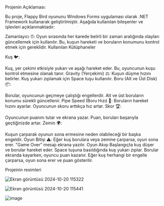 Projenin Açıklaması:

Bu proje, Flappy Bird oyununu Windows Forms uygulaması olarak .NET Framework kullanarak geliştirilmiştir. Aşağıda kullanılan bileşenler ve işlevleri açıklanmaktadır:

Zamanlayıcı ⏰: Oyun sırasında her karede belirli bir zaman aralığında olayları güncellemek için kullanılır. Bu, kuşun hareketi ve boruların konumunu kontrol etmek için gereklidir.
Kullanılan Kütüphaneler

Kuş 🐦:

Kuş, yer çekimi etkisiyle yukarı ve aşağı hareket eder. Bu, oyuncunun kuşu kontrol etmesine olanak tanır.
Gravity (Yerçekimi) ⚖️: Kuşun düşme hızını belirler. Kuş yukarı zıplamak için Space tuşu kullanılır.
Boru (Alt ve Üst Disk) 📦:

Borular, oyuncunun geçmeye çalıştığı engellerdir. Alt ve üst boruların konumu sürekli güncellenir.
Pipe Speed (Boru Hızı) 🚀: Boruların hareket hızını ayarlar. Oyuncunun skoru arttıkça hız artar.
Skor 🏆:

Oyuncunun puanını tutar ve ekrana yazar. Puan, boruları başarıyla geçtiğinizde artar.
Zemin 🌍:

Kuşun çarparak oyunun sona ermesine neden olabileceği bir başka engeldir.
Oyun Bitişi ⚠️:
Eğer kuş borulara veya zemine çarparsa, oyun sona erer. "Game Over" mesajı ekrana yazılır.
Oyun Akışı
Başlangıçta kuş düşer ve borular hareket eder.
Space tuşuna basıldığında kuş yukarı zıplar.
Borular ekranda kayarken, oyuncu puan kazanır.
Eğer kuş herhangi bir engelle çarparsa, oyun sona erer ve puan gösterilir.

Projeinin resimleri 

![Ekran görüntüsü 2024-10-20 115322](https://github.com/user-attachments/assets/7e605052-baa7-41ee-b142-df04172629e2)

![Ekran görüntüsü 2024-10-20 115441](https://github.com/user-attachments/assets/95bdce86-fe03-4574-9205-9d4d7f30e0cd)

![image](https://github.com/user-attachments/assets/018b1a84-0192-4ba4-849d-f3bb23a69bec)









